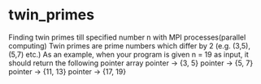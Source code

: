 # twin_primes
Finding twin primes till specified number n with MPI processes(parallel computing)
Twin primes are prime numbers which differ by 2 (e.g. (3,5), (5,7) etc.)
As an example, when your program is given n = 19 as input, it should return the following pointer array
pointer → {3, 5}
pointer → {5, 7}
pointer → {11, 13}
pointer → {17, 19}
